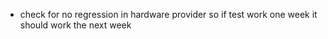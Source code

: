 - check for no regression in hardware provider so if test work one week it should work the next week